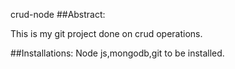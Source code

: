 crud-node
##Abstract:

This is my git project done on crud operations.

##Installations:
Node js,mongodb,git to be installed.